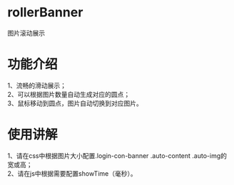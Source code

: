 # rollerBanner
图片滚动展示
# 功能介绍
1、流畅的滑动展示；<br>
2、可以根据图片数量自动生成对应的圆点；<br>
3、鼠标移动到圆点，图片自动切换到对应图片。
# 使用讲解
1、请在css中根据图片大小配置.login-con-banner .auto-content .auto-img的宽或高；<br>
2、请在js中根据需要配置showTime（毫秒）。
